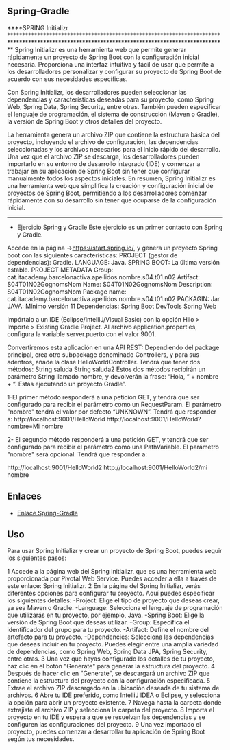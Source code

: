 ## Spring-Gradle

****SPRING Initializr ************************************************************************************************************************************************
 Spring Initializr es una herramienta web que permite generar rápidamente un proyecto de Spring Boot con la configuración inicial necesaria. Proporciona una interfaz
 intuitiva y fácil de usar que permite a los desarrolladores personalizar y configurar su proyecto de Spring Boot de acuerdo con sus necesidades específicas.

Con Spring Initializr, los desarrolladores pueden seleccionar las dependencias y características deseadas para su proyecto, como Spring Web, Spring Data, Spring Security,
entre otras. También pueden especificar el lenguaje de programación, el sistema de construcción (Maven o Gradle), la versión de Spring Boot y otros detalles del proyecto.

La herramienta genera un archivo ZIP que contiene la estructura básica del proyecto, incluyendo el archivo de configuración, las dependencias seleccionadas y los 
archivos necesarios para el inicio rápido del desarrollo. Una vez que el archivo ZIP se descarga, los desarrolladores pueden importarlo en su entorno de desarrollo 
integrado (IDE) y comenzar a trabajar en su aplicación de Spring Boot sin tener que configurar manualmente todos los aspectos iniciales.
En resumen, Spring Initializr es una herramienta web que simplifica la creación y configuración inicial de proyectos de Spring Boot, permitiendo a los desarrolladores
comenzar rápidamente con su desarrollo sin tener que ocuparse de la configuración inicial.

************************************************************************************************************************************************************ 

- Ejercicio Spring y Gradle
Este ejercicio es un primer contacto con Spring y Gradle.

Accede en la página ->https://start.spring.io/, y genera un proyecto Spring boot con las siguientes características:
PROJECT (gestor de dependencias): Gradle.
LANGUAGE:                         Java.
SPRING BOOT:                     La última versión estable.
PROJECT METADATA Group:          cat.itacademy.barcelonactiva.apellidos.nombre.s04.t01.n02
Artifact:                        S04T01N02GognomsNom
Name:                            S04T01N02GognomsNom
Description:                     S04T01N02GognomsNom
Package name:                    cat.itacademy.barcelonactiva.apellidos.nombre.s04.t01.n02
PACKAGIN:                        Jar
JAVA:                            Mínimo versión 11
Dependencias:
                                 Spring Boot DevTools
                                 Spring Web

Impórtalo a un IDE (Eclipse/IntelliJ/Visual Basic) con la opción Hilo > Importe > Existing Gradle Project.
Al archivo application.properties, configura la variable server.puerto con el valor 9001.

Convertiremos esta aplicación en una API REST:
Dependiendo del package principal, crea otro subpackage denominado Controllers, y para sus adentros, añade la clase HelloWorldController.
Tendrá que tener dos métodos:
String saluda
String saluda2
Estos dos métodos recibirán un parámetro String llamado nombre, y devolverán la frase:
“Hola, “ + nombre + “. Estás ejecutando un proyecto Gradle”.

1-El primer método responderá a una petición GET, y tendrá que ser configurado para recibir el parámetro como un RequestParam. El parámetro "nombre" tendrá el valor por defecto “UNKNOWN”.
Tendrá que responder a:
http://localhost:9001/HelloWorld
http://localhost:9001/HelloWorld?nombre=Mi nombre

2- El segundo método responderá a una petición GET, y tendrá que ser configurado para recibir el parámetro como una PathVariable. El parámetro "nombre" será opcional.
Tendrá que responder a:

http://localhost:9001/HelloWorld2
http://localhost:9001/HelloWorld2/mi nombre

## Enlaces
   - [Enlace  Spring-Gradle]([(ttps://www.youtube.com/watch?v=2tUHNRp7Auo)pi](https://www.youtube.com/watch?v=5_JUDghTsNE)])
         
## Uso

 Para usar Spring Initializr y crear un proyecto de Spring Boot, puedes seguir los siguientes pasos:

1 Accede a la página web del Spring Initializr, que es una herramienta web proporcionada por Pivotal Web Service. Puedes acceder a ella a través de este enlace: Spring Initializr.
2 En la página del Spring Initializr, verás diferentes opciones para configurar tu proyecto. Aquí puedes especificar los siguientes detalles:
  -Project: Elige el tipo de proyecto que deseas crear, ya sea Maven o Gradle.
  -Language: Selecciona el lenguaje de programación que utilizarás en tu proyecto, por ejemplo, Java.
  -Spring Boot: Elige la versión de Spring Boot que deseas utilizar.
  -Group: Especifica el identificador del grupo para tu proyecto.
  -Artifact: Define el nombre del artefacto para tu proyecto.
  -Dependencies: Selecciona las dependencias que deseas incluir en tu proyecto. Puedes elegir entre una amplia variedad de dependencias, como Spring Web, Spring Data JPA, Spring Security, entre otras.
3 Una vez que hayas configurado los detalles de tu proyecto, haz clic en el botón "Generate" para generar la estructura del proyecto.
4 Después de hacer clic en "Generate", se descargará un archivo ZIP que contiene la estructura del proyecto con la configuración especificada.
5 Extrae el archivo ZIP descargado en la ubicación deseada de tu sistema de archivos.
6 Abre tu IDE preferido, como IntelliJ IDEA o Eclipse, y selecciona la opción para abrir un proyecto existente.
7 Navega hasta la carpeta donde extrajiste el archivo ZIP y selecciona la carpeta del proyecto.
8 Importa el proyecto en tu IDE y espera a que se resuelvan las dependencias y se configuren las configuraciones del proyecto.
9 Una vez importado el proyecto, puedes comenzar a desarrollar tu aplicación de Spring Boot según tus necesidades.
